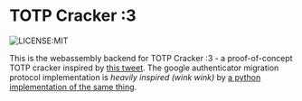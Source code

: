 # TOTP Cracker :3

![LICENSE:MIT](https://img.shields.io/badge/License-MIT-yellow.svg)

This is the webassembly backend for TOTP Cracker :3 - a proof-of-concept TOTP cracker inspired by [this tweet](https://x.com/miaaowing/status/1810426439792984165). The google authenticator migration protocol implementation is _heavily inspired (wink wink)_ by [a python implementation of the same thing](https://github.com/qistoph/otp_export).
